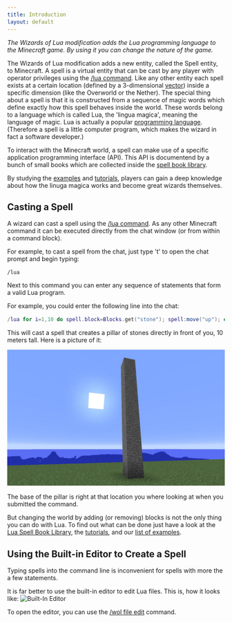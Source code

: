 ```yaml
---
title: Introduction
layout: default
---
```

*The Wizards of Lua modification adds the Lua programming language to the Minecraft game.
By using it you can change the nature of the game.*

The Wizards of Lua modification adds a new entity, called the Spell entity, to Minecraft.
A spell is a virtual entity that can be cast by any player with operator privileges using the
[/lua command](/lua-command).
Like any other entity each spell exists at a certain location
(defined by a 3-dimensional [vector](/modules/Vec3/)) inside a specific dimension
(like the Overworld or the Nether).
The special thing about a spell is that it is constructed from a sequence of magic words which
define exactly how this spell behaves inside the world.
These words belong to a language which is called Lua, the 'lingua magica', meaning the
language of magic.
Lua is actually a popular [programming language](https://www.lua.org).
(Therefore a spell is a little computer program, which makes the wizard in fact a software
developer.)

To interact with the Minecraft world, a spell can make use of a specific application
programming interface (API).
This API is documentend by a bunch of small books which are collected inside the
[spell book library](/spellbooklibrary).

By studying the [examples](/examples.html) and [tutorials](/tutorials.html),
players can gain a deep knowledge about how the linuga magica works and become
great wizards themselves.

## Casting a Spell
A wizard can cast a spell using the [/lua command](/lua-command).
As any other Minecraft command it can be executed directly from the chat
window (or from within a command block).

For example, to cast a spell from the chat, just type 't' to open the chat
prompt and begin typing:
```
/lua
```

Next to this command you can enter any sequence of statements that form
a valid Lua program.


For example, you could enter the following line into the chat:
```lua
/lua for i=1,10 do spell.block=Blocks.get("stone"); spell:move("up"); end
```
This will cast a spell that creates a pillar of stones directly in front of you,
10 meters tall. Here is a picture of it:

![Pillar of Stone](images/pillar-of-stone.jpg)

The base of the pillar is right at that location you where looking at when you
submitted the command.

But changing the world by adding (or removing) blocks is not the only thing
you can do with Lua.
To find out what can be done just have a look at the [Lua Spell Book Library](/spellbooklibrary),
the [tutorials](/tutorials.html), and our [list of examples](/examples.html).

<a name="Editor" style="position:relative; top:-70px; display:block;"></a>
## Using the Built-in Editor to Create a Spell
Typing spells into the command line is inconvenient for spells with more the a few statements.

It is far better to use the built-in editor to edit Lua files. This is, how it looks like:
![Built-In Editor](/images/wol-file-editor.jpg)

To open the editor, you can use the [/wol file edit](/wol-command.html#Personal-Files) command.
